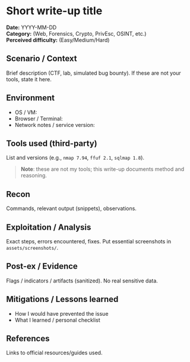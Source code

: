 # Short write-up title
**Date:** YYYY-MM-DD  
**Category:** (Web, Forensics, Crypto, PrivEsc, OSINT, etc.)  
**Perceived difficulty:** (Easy/Medium/Hard)

## Scenario / Context
Brief description (CTF, lab, simulated bug bounty). If these are not your tools, state it here.

## Environment
- OS / VM:
- Browser / Terminal:
- Network notes / service version:

## Tools used (third-party)
List and versions (e.g., `nmap 7.94`, `ffuf 2.1`, `sqlmap 1.8`).  
> **Note**: these are not my tools; this write-up documents method and reasoning.

## Recon
Commands, relevant output (snippets), observations.

## Exploitation / Analysis
Exact steps, errors encountered, fixes. Put essential screenshots in `assets/screenshots/`.

## Post-ex / Evidence
Flags / indicators / artifacts (sanitized). No real sensitive data.

## Mitigations / Lessons learned
- How I would have prevented the issue
- What I learned / personal checklist

## References
Links to official resources/guides used.
